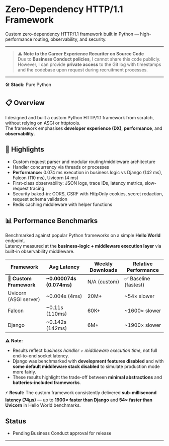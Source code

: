 # Zero-Dependency HTTP/1.1 Framework

Custom zero-dependency HTTP/1.1 framework built in Python — high-performance routing, observability, and security.

---

> ⚠️ **Note to the Career Experience Recuriter on Source Code**  
> Due to **Business Conduct policies**, I cannot share this code publicly.  
> However, I can provide **private access** to the Git log with timestamps and the codebase upon request during recruitment processes.  
---

🛠️ **Stack:** Pure Python  

## 📋 Overview
I designed and built a custom Python HTTP/1.1 framework from scratch, without relying on ASGI or httptools.  
The framework emphasises **developer experience (DX)**, **performance**, and **observability**.

## 👀 Highlights
- Custom request parser and modular routing/middleware architecture  
- Handler concurrency via threads or processes  
- **Performance:** 0.074 ms execution in business logic vs Django (142 ms), Falcon (110 ms), Uvicorn (4 ms)  
- First-class observability: JSON logs, trace IDs, latency metrics, slow-request tracing  
- Security baked-in: CORS, CSRF with HttpOnly cookies, secret redaction, request schema validation  
- Redis caching middleware with helper functions

## 📊 Performance Benchmarks

Benchmarked against popular Python frameworks on a simple **Hello World** endpoint.  
Latency measured at the **business-logic + middleware execution layer** via built-in observability middleware.  

| Framework               | Avg Latency        | Weekly Downloads | Relative Performance    |
|-------------------------|--------------------|------------------|-------------------------|
| 🚀 **Custom Framework** | **~0.000074s (0.074ms)** | N/A (custom)     | ✅ Baseline (fastest)   |
| Uvicorn (ASGI server)   | ~0.004s (4ms)      | 20M+             | ~54× slower             |
| Falcon                  | ~0.11s (110ms)     | 60K+             | ~1600× slower           |
| Django                  | ~0.142s (142ms)    | 6M+              | ~1900× slower           |

⚠️ **Note:**  
- Results reflect *business handler + middleware execution time*, not full end-to-end socket latency.  
- Django was benchmarked with **development features disabled** and with **some default middleware stack disabled** to simulate production mode more fairly.  
- These results highlight the trade-off between **minimal abstractions** and **batteries-included frameworks**.  

⚡ **Result:** The custom framework consistently delivered **sub-millisecond latency (74µs)** — up to **1900× faster than Django** and **54× faster than Uvicorn** in Hello World benchmarks.  

## Status
- Pending Business Conduct approval for release  

---

